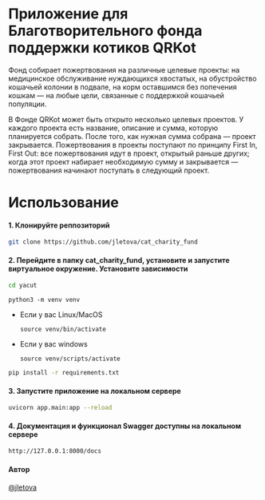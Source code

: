 
# Приложение для Благотворительного фонда поддержки котиков QRKot

Фонд собирает пожертвования на различные целевые проекты: на медицинское обслуживание нуждающихся хвостатых, на обустройство кошачьей колонии в подвале, на корм оставшимся без попечения кошкам — на любые цели, связанные с поддержкой кошачьей популяции.

В Фонде QRKot может быть открыто несколько целевых проектов. У каждого проекта есть название, описание и сумма, которую планируется собрать. После того, как нужная сумма собрана — проект закрывается.
Пожертвования в проекты поступают по принципу First In, First Out: все пожертвования идут в проект, открытый раньше других; когда этот проект набирает необходимую сумму и закрывается — пожертвования начинают поступать в следующий проект.

# Использование

#### 1. Клонируйте реппозиторий

```sh
git clone https://github.com/jletova/cat_charity_fund
```

#### 2. Перейдите в папку cat_charity_fund, установите и запустите виртуальное окружение. Установите зависимости

```sh
cd yacut
```

```
python3 -m venv venv
```

* Если у вас Linux/MacOS

    ```
    source venv/bin/activate
    ```

* Если у вас windows

    ```
    source venv/scripts/activate
    ```

```sh
pip install -r requirements.txt
```

#### 3. Запустите приложение на локальном сервере

```sh
uvicorn app.main:app --reload
```

#### 4. Документация и функционал Swagger доступны на локальном сервере

```sh
http://127.0.0.1:8000/docs
```

#### Автор

[@jletova](https://github.com/jletova)
